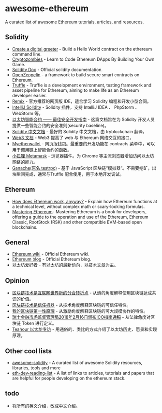 # awesome-ethereum
A curated list of awesome Ethereum tutorials, articles, and resources.

## Solidity
- [Create a digital greeter](https://ethereum.org/greeter) - Build a Hello World contract on the ethereum command line.
- [Cryptozombies](https://cryptozombies.io/) - Learn to Code Ethereum DApps By Building Your Own Game.
- [Solidity Doc](http://solidity.readthedocs.io/en/develop/) - Official solidity documentation.
- [OpenZeppelin](https://github.com/OpenZeppelin/zeppelin-solidity) - a framework to build secure smart contracts on Ethereum.
- [Truffle](https://github.com/trufflesuite/truffle) - Truffle is a development environment, testing framework and asset pipeline for Ethereum, aiming to make life as an Ethereum developer easier.
- [Remix](https://remix.ethereum.org) - 官方推荐的网页版 IDE，适合学习 Solidity 编程和开发小型合同。
- [IntelliJ Solidity](https://plugins.jetbrains.com/plugin/9475-intellij-solidity) - Solidity 插件，支持 IntelliJ IDEA 、 PhpStorm 、 WebStorm 等。
- [以太坊智能合约 —— 最佳安全开发指南](https://github.com/ConsenSys/smart-contract-best-practices/blob/master/README-zh.md) - 这篇文档旨在为 Solidity 开发人员提供一些智能合约的安全准则(security baseline)。
- [Solidity 中文文档](http://www.tryblockchain.org/) - 最好的 Solidity 中文文档，由 tryblockchain 翻译。
- [Web3 文档](https://web3js.readthedocs.io/en/1.0/getting-started.html) - Web3 提高了 web 与 Ethereum 网络交互的接口。
- [Myetherwallet](https://www.myetherwallet.com/) - 网页版钱包。最重要的开发功能在 contracts 菜单中，可以用于调用链上智能合约的函数。
- [小狐狸 Metamask](https://metamask.io/) - 浏览器插件。为 Chrome 等主流浏览器增加访问以太坊网络的能力。
- [Ganache(原名 testrpc)](http://truffleframework.com/ganache/) - 基于 JavaScript 区块链“模拟器”。不需要挖矿，出块瞬间完成，通常与Truffle 配合使用，用于本地开发调试。

## Ethereum
- [How does Ethereum work, anyway?](https://medium.com/@preethikasireddy/how-does-ethereum-work-anyway-22d1df506369) - Explain how Ethereum functions at a technical level, without complex math or scary-looking formulas.
- [Mastering Ethereum](https://github.com/ethereumbook/ethereumbook)- Mastering Ethereum is a book for developers, offering a guide to the operation and use of the Ethereum, Ethereum Classic, RootStock (RSK) and other compatible EVM-based open blockchains.

## General
- [Ethereum wiki](https://github.com/ethereum/wiki/wiki) - Official Ethereum wiki.
- [Ethereum blog](https://blog.ethereum.org/) - Official Ethereum blog.
- [以太坊爱好者](http://ethfans.org/) - 有以太坊的最新动向，以技术文章为主。

## Opinion
- [区块链技术是互联网世界新的分合转折点](https://mp.weixin.qq.com/s/O7QGvnGCb9s2U_Bdrqaemw) - 从熵的角度解释使用区块链达成共识的价值。
- [区块链技术是信任机器](https://mp.weixin.qq.com/s/fwy0iC-N4pBbEjXpgnOlLg) - 从技术角度解释区块链的可信任特性。
- [我的区块链第一性原理](https://mp.weixin.qq.com/s/lBK499VrlJPKYd2XDvBQKg) - 从激励角度解释区块链的可大规模协作的特性。
- [瑞士金融市场监督管理局2018年2月16日颁布ICO指南通稿](https://mp.weixin.qq.com/s/-xcy0KywJfQC-kjQM78CPg) - 从法律角度对区块链 Token 进行定义。
- [Teahour 以太坊专访](http://ethfans.org/shaoping/articles/talk-with-jan-about-ehtereum) - 用通俗的、类比的方式介绍了以太坊历史、愿景和实现原理。

## Other cool lists
- [awesome-solidity](https://github.com/bkrem/awesome-solidity) - A curated list of awesome Solidity resources, libraries, tools and more
- [eth-dev-reading-list](https://github.com/yippee-ki-yay/eth-dev-reading-list) - A list of links to articles, tutorials and papers that are helpful for people developing on the ethereum stack.

## todo
- 将所有的英文介绍，改成中文介绍。

